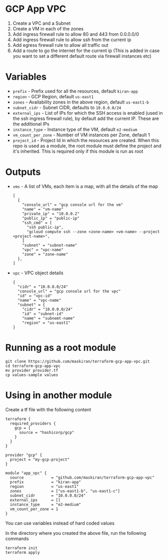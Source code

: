 # GCP App VPC

1. Create a VPC and a Subnet
1. Create a VM in each of the zones
1. Add ingress firewall rule to allow 80 and 443 from 0.0.0.0/0
1. Add ingress firewall rule to allow ssh from the current ip
1. Add egress firewall rule to allow all traffic out
1. Add a route to go the internet for the current ip (This is added in case you want to set a different default route via firewall instances etc)

# Variables
* `prefix` - Prefix used for all the resources, default `kiran-app`
* `region` - GCP Region, default `us-east1`
* `zones` - Availability zones in the above region, default `us-east1-b`
* `subnet_cidr` - Subnet CIDR, defaults to `10.0.0.0/24`
* `external_ips` - List of IPs for which the SSH access is enabled (used in the ssh ingress firewall rule), by default add the current IP. These are the additional IPs
* `instance_type` - Instance type of the VM, default `e2-medium`
* `vm_count_per_zone` - Number of VM instances per Zone, default 1
* `project_id` - Project Id in which the resources are created. When this repo is used as a module, the root module must define the project and it's inherited. This is required only if this module is run as root

# Outputs
* `vms` - A list of VMs, each item is a map, with all the details of the map
  ```
  [
    {
      "console_url" = "gcp console url for the vm"
      "name" = "vm-name"
      "private_ip" = "10.0.0.2"
      "public_ip" = "public-ip"
      "ssh_cmd" = [
        "ssh public-ip",
        "gcloud compute ssh --zone <zone-name> <vm-name> --project <project-name>",
      ]
      "subnet" = "subnet-name"
      "vpc" = "vpc-name"
      "zone" = "zone-name"
    },
  ]
  ```
* `vpc` - VPC object details
  ```
  {
    "cidr" = "10.0.0.0/24"
    "console_url" = "gcp console url for the vpc"
    "id" = "vpc-id"
    "name" = "vpc-name"
    "subnet" = {
      "cidr" = "10.0.0.0/24"
      "id" = "subnet-id"
      "name" = "subnemt-name"
      "region" = "us-east1"
  }
  ```

# Running as a root module

```
git clone https://github.com/maskiran/terraform-gcp-app-vpc.git
cd terraform-gcp-app-vpc
mv provider provider.tf
cp values-sample values
```

# Using in another module

Create a tf file with the following content

```hcl
terraform {
  required_providers {
    gcp = {
      source = "hashicorp/gcp"
    }
  }
}

provider "gcp" {
  project = "my-gcp-project"
}

module "app_vpc" {
  source            = "github.com/maskiran/terraform-gcp-app-vpc"
  prefix            = "kiran-app"
  region            = "us-east1"
  zones             = ["us-east1-b", "us-east1-c"]
  subnet_cidr       = "10.0.0.0/24"
  external_ips      = []
  instance_type     = "e2-medium"
  vm_count_per_zone = 1
}
```

You can use variables instead of hard coded values

In the directory where you created the above file, run the following commands

```
terraform init
terraform apply
```